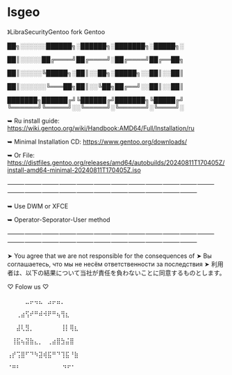 # lsgeo
》LibraSecurityGentoo fork Gentoo

██╗░░░░░░██████╗░██████╗░███████╗░█████╗░

██║░░░░░██╔════╝██╔════╝░██╔════╝██╔══██╗

██║░░░░░╚█████╗░██║░░██╗░█████╗░░██║░░██║

██║░░░░░░╚═══██╗██║░░╚██╗██╔══╝░░██║░░██║

███████╗██████╔╝╚██████╔╝███████╗╚█████╔╝
╚══════╝╚═════╝░░╚═════╝░╚══════╝░╚════╝░

➥ Ru install guide: https://wiki.gentoo.org/wiki/Handbook:AMD64/Full/Installation/ru

➥ Minimal Installation CD: https://www.gentoo.org/downloads/

➥ Or File: https://distfiles.gentoo.org/releases/amd64/autobuilds/20240811T170405Z/install-amd64-minimal-20240811T170405Z.iso

⸻⸻⸻⸻⸻⸻⸻⸻⸻⸻⸻⸻⸻⸻⸻⸻⸻⸻⸻⸻⸻⸻⸻

➥ Use DWM or XFCE

➥ Operator-Seporator-User method

⸻⸻⸻⸻⸻⸻⸻⸻⸻⸻⸻⸻⸻⸻⸻⸻⸻⸻⸻⸻⸻⸻⸻


➤ You agree that we are not responsible for the consequences of
➤ Вы соглашаетесь, что мы не несём ответственности за последствия
➤ 利用者は、以下の結果について当社が責任を負わないことに同意するものとします。



♡ Folow us ♡


⠀⠀⠀⠀⣀⡤⢤⣄⠀⣠⡤⣤⡀

⠀⠀⢀⣴⢫⠞⠛⠾⠺⠟⠛⢦⢻⣆⠀⠀

⠀⠀⣼⢇⣻⡀⠀⠀⠀⠀⠀⠀⢸⡇⢿⣆⠀

⠀⢸⣯⢦⣽⣷⣄⡀⠀⢀⣴⣿⣳⣬⣿⠀

⢠⡞⢩⣿⠋⠙⠳⣽⢾⣯⠛⠙⢹⣯⠘⣷

⠈⠛⠃⠀⠀⠀⠀⠀⠀⠀⠀⠀   ⠙⠋⠁⠀⠀
